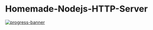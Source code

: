 # Homemade-Nodejs-HTTP-Server

[![progress-banner](https://backend.codecrafters.io/progress/http-server/a7aad9de-e4e9-4f3e-9420-1b6433ade234)](https://app.codecrafters.io/users/codecrafters-bot?r=2qF)